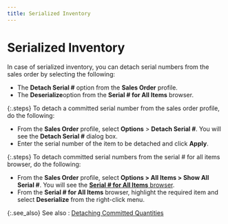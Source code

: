 ```yaml
---
title: Serialized Inventory
---
```


# Serialized Inventory


In case of serialized inventory, you can detach serial numbers from  the sales order by selecting the following:

- The **Detach 
 Serial #** option from the **Sales 
 Order** profile.
- The **Deserialize**option from the **Serial # for All 
 Items** browser.



{:.steps}
To detach a committed serial number from the sales order  profile, do the following:

- From the **Sales Order** profile, select **Options** > **Detach Serial #**. You  will see the **Detach Serial #** dialog  box.
- Enter the serial  number of the item to be detached and click **Apply**.



{:.steps}
To detach committed serial numbers from the  serial # for all items browser, do the following:

- From the **Sales Order** profile, select **Options 
 &gt; All Items &gt; Show All Serial #**. You will see the [**Serial # for All Items** browser]({{site.sp_baseurl}}/sales-docs/docs-profile/options/items/serial_browser.html).
- From the **Serial # for All Items** browser, highlight  the required item and select **Deserialize**  from the right-click menu.



{:.see_also}
See also
: [Detaching  Committed Quantities]({{site.sp_baseurl}}/sales-docs/sales-orders/so-proc/detaching-items/detaching_committed_quantities.html)
